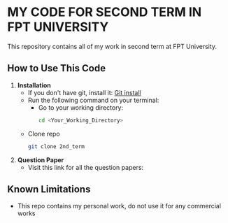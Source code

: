 # MY CODE FOR SECOND TERM IN FPT UNIVERSITY

This repository contains all of my work in second term at FPT University. 

## How to Use This Code

1. **Installation**
   - If you don't have git, install it: [Git install](https://git-scm.com/downloads)
   - Run the following command on your terminal:
     - Go to your working directory:
       ```bash
       cd <Your_Working_Directory>
       ```
    - Clone repo
       ```bash
       git clone 2nd_term
       ```
2. **Question Paper**
    - Visit this link for all the question papers: 
## Known Limitations

- This repo contains my personal work, do not use it for any commercial works
